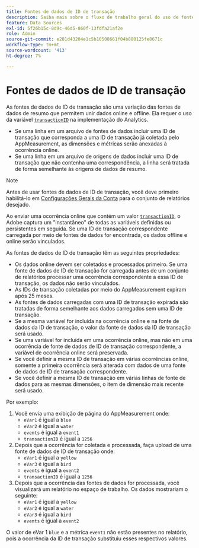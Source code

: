 ```yaml
---
title: Fontes de dados de ID de transação
description: Saiba mais sobre o fluxo de trabalho geral do uso de fontes de dados de ID de transação.
feature: Data Sources
exl-id: 5f26b15c-8d9c-46d5-860f-13fdfa21af2e
role: Admin
source-git-commit: e281d43204e1c5b10508661f04b880125fe8671c
workflow-type: tm+mt
source-wordcount: '413'
ht-degree: 7%

---
```


# Fontes de dados de ID de transação

As fontes de dados de ID de transação são uma variação das fontes de dados de resumo que permitem unir dados online e offline. Ela requer o uso da variável [`transactionID`](/help/implement/vars/page-vars/transactionid.md) na implementação do Analytics.

* Se uma linha em um arquivo de fontes de dados incluir uma ID de transação que corresponda a uma ID de transação já coletada pelo AppMeasurement, as dimensões e métricas serão anexadas à ocorrência online.
* Se uma linha em um arquivo de origens de dados incluir uma ID de transação que não contenha uma correspondência, a linha será tratada de forma semelhante às origens de dados de resumo.

>[!NOTE]
>
>Antes de usar fontes de dados de ID de transação, você deve primeiro habilitá-lo em [Configurações Gerais da Conta](/help/admin/admin/c-manage-report-suites/c-edit-report-suites/general/general-acct-settings-admin.md) para o conjunto de relatórios desejado.

Ao enviar uma ocorrência online que contém um valor [`transactionID`](/help/implement/vars/page-vars/transactionid.md), o Adobe captura um &quot;instantâneo&quot; de todas as variáveis definidas ou persistentes em seguida. Se uma ID de transação correspondente carregada por meio de fontes de dados for encontrada, os dados offline e online serão vinculados.

As fontes de dados de ID de transação têm as seguintes propriedades:

* Os dados online devem ser coletados e processados primeiro. Se uma fonte de dados de ID de transação for carregada antes de um conjunto de relatórios processar uma ocorrência correspondente a essa ID de transação, os dados não serão vinculados.
* As IDs de transação coletadas por meio do AppMeasurement expiram após 25 meses.
* As fontes de dados carregadas com uma ID de transação expirada são tratadas de forma semelhante aos dados carregados sem uma ID de transação.
* Se a mesma variável for incluída na ocorrência online e na fonte de dados da ID de transação, o valor da fonte de dados da ID de transação será usado.
* Se uma variável for incluída em uma ocorrência online, mas não em uma ocorrência de fonte de dados de ID de transação correspondente, a variável de ocorrência online será preservada.
* Se você definir a mesma ID de transação em várias ocorrências online, somente a primeira ocorrência será alterada com dados de uma fonte de dados de ID de transação correspondente.
* Se você definir a mesma ID de transação em várias linhas de fonte de dados para as mesmas dimensões, o item de dimensão mais recente será usado.

Por exemplo:

1. Você envia uma exibição de página do AppMeasurement onde:
   * `eVar1` é igual a `blue`
   * `eVar2` é igual a `water`
   * `events` é igual a `event1`
   * `transactionID` é igual a `1256`
2. Depois que a ocorrência for coletada e processada, faça upload de uma fonte de dados de ID de transação onde:
   * `eVar1` é igual a `yellow`
   * `eVar3` é igual a `bird`
   * `events` é igual a `event2`
   * `transactionID` é igual a `1256`
3. Depois que a ocorrência das fontes de dados for processada, você visualizará um relatório no espaço de trabalho. Os dados mostrariam o seguinte:
   * `eVar1` é igual a `yellow`
   * `eVar2` é igual a `water`
   * `eVar3` é igual a `bird`
   * `events` é igual a `event2`

O valor de eVar 1 `blue` e a métrica `event1` não estão presentes no relatório, pois a ocorrência da ID de transação substituiu esses respectivos valores.
